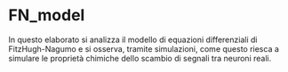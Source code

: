 # FN_model
In questo elaborato si analizza il modello di equazioni differenziali di FitzHugh-Nagumo  e si osserva, tramite simulazioni, come questo riesca a simulare le proprietà chimiche dello scambio di segnali tra neuroni reali.
